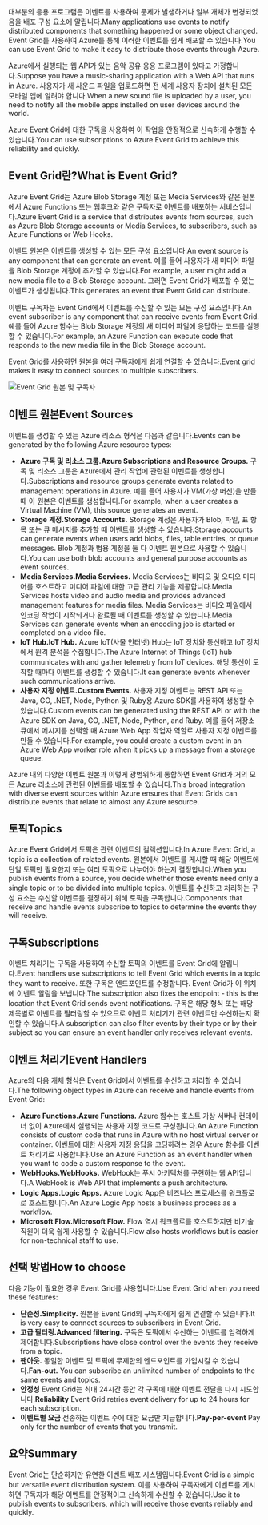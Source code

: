 <span data-ttu-id="dc261-101">대부분의 응용 프로그램은 이벤트를 사용하여 문제가 발생하거나 일부 개체가 변경되었음을 배포 구성 요소에 알립니다.</span><span class="sxs-lookup"><span data-stu-id="dc261-101">Many applications use events to notify distributed components that something happened or some object changed.</span></span> <span data-ttu-id="dc261-102">Event Grid를 사용하여 Azure를 통해 이러한 이벤트를 쉽게 배포할 수 있습니다.</span><span class="sxs-lookup"><span data-stu-id="dc261-102">You can use Event Grid to make it easy to distribute those events through Azure.</span></span>

<span data-ttu-id="dc261-103">Azure에서 실행되는 웹 API가 있는 음악 공유 응용 프로그램이 있다고 가정합니다.</span><span class="sxs-lookup"><span data-stu-id="dc261-103">Suppose you have a music-sharing application with a Web API that runs in Azure.</span></span> <span data-ttu-id="dc261-104">사용자가 새 사운드 파일을 업로드하면 전 세계 사용자 장치에 설치된 모든 모바일 앱에 알려야 합니다.</span><span class="sxs-lookup"><span data-stu-id="dc261-104">When a new sound file is uploaded by a user, you need to notify all the mobile apps installed on user devices around the world.</span></span>

<span data-ttu-id="dc261-105">Azure Event Grid에 대한 구독을 사용하여 이 작업을 안정적으로 신속하게 수행할 수 있습니다.</span><span class="sxs-lookup"><span data-stu-id="dc261-105">You can use subscriptions to Azure Event Grid to achieve this reliability and quickly.</span></span>

## <a name="what-is-event-grid"></a><span data-ttu-id="dc261-106">Event Grid란?</span><span class="sxs-lookup"><span data-stu-id="dc261-106">What is Event Grid?</span></span>

<span data-ttu-id="dc261-107">Azure Event Grid는 Azure Blob Storage 계정 또는 Media Services와 같은 원본에서 Azure Functions 또는 웹후크와 같은 구독자로 이벤트를 배포하는 서비스입니다.</span><span class="sxs-lookup"><span data-stu-id="dc261-107">Azure Event Grid is a service that distributes events from sources, such as Azure Blob Storage accounts or Media Services, to subscribers, such as Azure Functions or Web Hooks.</span></span>

<span data-ttu-id="dc261-108">이벤트 원본은 이벤트를 생성할 수 있는 모든 구성 요소입니다.</span><span class="sxs-lookup"><span data-stu-id="dc261-108">An event source is any component that can generate an event.</span></span> <span data-ttu-id="dc261-109">예를 들어 사용자가 새 미디어 파일을 Blob Storage 계정에 추가할 수 있습니다.</span><span class="sxs-lookup"><span data-stu-id="dc261-109">For example, a user might add a new media file to a Blob Storage account.</span></span> <span data-ttu-id="dc261-110">그러면 Event Grid가 배포할 수 있는 이벤트가 생성됩니다.</span><span class="sxs-lookup"><span data-stu-id="dc261-110">This generates an event that Event Grid can distribute.</span></span>

<span data-ttu-id="dc261-111">이벤트 구독자는 Event Grid에서 이벤트를 수신할 수 있는 모든 구성 요소입니다.</span><span class="sxs-lookup"><span data-stu-id="dc261-111">An event subscriber is any component that can receive events from Event Grid.</span></span> <span data-ttu-id="dc261-112">예를 들어 Azure 함수는 Blob Storage 계정의 새 미디어 파일에 응답하는 코드를 실행할 수 있습니다.</span><span class="sxs-lookup"><span data-stu-id="dc261-112">For example, an Azure Function can execute code that responds to the new media file in the Blob Storage account.</span></span>

<span data-ttu-id="dc261-113">Event Grid를 사용하면 원본을 여러 구독자에게 쉽게 연결할 수 있습니다.</span><span class="sxs-lookup"><span data-stu-id="dc261-113">Event grid makes it easy to connect sources to multiple subscribers.</span></span>

![Event Grid 원본 및 구독자](../images/6-event-grid.png)

## <a name="event-sources"></a><span data-ttu-id="dc261-115">이벤트 원본</span><span class="sxs-lookup"><span data-stu-id="dc261-115">Event Sources</span></span>

<span data-ttu-id="dc261-116">이벤트를 생성할 수 있는 Azure 리소스 형식은 다음과 같습니다.</span><span class="sxs-lookup"><span data-stu-id="dc261-116">Events can be generated by the following Azure resource types:</span></span>

- <span data-ttu-id="dc261-117">**Azure 구독 및 리소스 그룹.**</span><span class="sxs-lookup"><span data-stu-id="dc261-117">**Azure Subscriptions and Resource Groups.**</span></span> <span data-ttu-id="dc261-118">구독 및 리소스 그룹은 Azure에서 관리 작업에 관련된 이벤트를 생성합니다.</span><span class="sxs-lookup"><span data-stu-id="dc261-118">Subscriptions and resource groups generate events related to management operations in Azure.</span></span> <span data-ttu-id="dc261-119">예를 들어 사용자가 VM(가상 머신)을 만들 때 이 원본은 이벤트를 생성합니다.</span><span class="sxs-lookup"><span data-stu-id="dc261-119">For example, when a user creates a Virtual Machine (VM), this source generates an event.</span></span>
- <span data-ttu-id="dc261-120">**Storage 계정.**</span><span class="sxs-lookup"><span data-stu-id="dc261-120">**Storage Accounts.**</span></span> <span data-ttu-id="dc261-121">Storage 계정은 사용자가 Blob, 파일, 표 항목 또는 큐 메시지를 추가할 때 이벤트를 생성할 수 있습니다.</span><span class="sxs-lookup"><span data-stu-id="dc261-121">Storage accounts can generate events when users add blobs, files, table entries, or queue messages.</span></span> <span data-ttu-id="dc261-122">Blob 계정과 범용 계정을 둘 다 이벤트 원본으로 사용할 수 있습니다.</span><span class="sxs-lookup"><span data-stu-id="dc261-122">You can use both blob accounts and general purpose accounts as event sources.</span></span>
- <span data-ttu-id="dc261-123">**Media Services.**</span><span class="sxs-lookup"><span data-stu-id="dc261-123">**Media Services.**</span></span> <span data-ttu-id="dc261-124">Media Services는 비디오 및 오디오 미디어를 호스트하고 미디어 파일에 대한 고급 관리 기능을 제공합니다.</span><span class="sxs-lookup"><span data-stu-id="dc261-124">Media Services hosts video and audio media and provides advanced management features for media files.</span></span> <span data-ttu-id="dc261-125">Media Services는 비디오 파일에서 인코딩 작업이 시작되거나 완료될 때 이벤트를 생성할 수 있습니다.</span><span class="sxs-lookup"><span data-stu-id="dc261-125">Media Services can generate events when an encoding job is started or completed on a video file.</span></span>
- <span data-ttu-id="dc261-126">**IoT Hub.**</span><span class="sxs-lookup"><span data-stu-id="dc261-126">**IoT Hub.**</span></span> <span data-ttu-id="dc261-127">Azure IoT(사물 인터넷) Hub는 IoT 장치와 통신하고 IoT 장치에서 원격 분석을 수집합니다.</span><span class="sxs-lookup"><span data-stu-id="dc261-127">The Azure Internet of Things (IoT) hub communicates with and gather telemetry from IoT devices.</span></span> <span data-ttu-id="dc261-128">해당 통신이 도착할 때마다 이벤트를 생성할 수 있습니다.</span><span class="sxs-lookup"><span data-stu-id="dc261-128">It can generate events whenever such communications arrive.</span></span>
- <span data-ttu-id="dc261-129">**사용자 지정 이벤트.**</span><span class="sxs-lookup"><span data-stu-id="dc261-129">**Custom Events.**</span></span> <span data-ttu-id="dc261-130">사용자 지정 이벤트는 REST API 또는 Java, GO, .NET, Node, Python 및 Ruby용 Azure SDK를 사용하여 생성할 수 있습니다.</span><span class="sxs-lookup"><span data-stu-id="dc261-130">Custom events can be generated using the REST API or with the Azure SDK on Java, GO, .NET, Node, Python, and Ruby.</span></span> <span data-ttu-id="dc261-131">예를 들어 저장소 큐에서 메시지를 선택할 때 Azure Web App 작업자 역할로 사용자 지정 이벤트를 만들 수 있습니다.</span><span class="sxs-lookup"><span data-stu-id="dc261-131">For example, you could create a custom event in an Azure Web App worker role when it picks up a message from a storage queue.</span></span>

<span data-ttu-id="dc261-132">Azure 내의 다양한 이벤트 원본과 이렇게 광범위하게 통합하면 Event Grid가 거의 모든 Azure 리소스에 관련된 이벤트를 배포할 수 있습니다.</span><span class="sxs-lookup"><span data-stu-id="dc261-132">This broad integration with diverse event sources within Azure ensures that Event Grids can distribute events that relate to almost any Azure resource.</span></span>

## <a name="topics"></a><span data-ttu-id="dc261-133">토픽</span><span class="sxs-lookup"><span data-stu-id="dc261-133">Topics</span></span>

<span data-ttu-id="dc261-134">Azure Event Grid에서 토픽은 관련 이벤트의 컬렉션입니다.</span><span class="sxs-lookup"><span data-stu-id="dc261-134">In Azure Event Grid, a topic is a collection of related events.</span></span> <span data-ttu-id="dc261-135">원본에서 이벤트를 게시할 때 해당 이벤트에 단일 토픽만 필요한지 또는 여러 토픽으로 나누어야 하는지 결정합니다.</span><span class="sxs-lookup"><span data-stu-id="dc261-135">When you publish events from a source, you decide whether those events need only a single topic or to be divided into multiple topics.</span></span> <span data-ttu-id="dc261-136">이벤트를 수신하고 처리하는 구성 요소는 수신할 이벤트를 결정하기 위해 토픽을 구독합니다.</span><span class="sxs-lookup"><span data-stu-id="dc261-136">Components that receive and handle events subscribe to topics to determine the events they will receive.</span></span>

## <a name="subscriptions"></a><span data-ttu-id="dc261-137">구독</span><span class="sxs-lookup"><span data-stu-id="dc261-137">Subscriptions</span></span>

<span data-ttu-id="dc261-138">이벤트 처리기는 구독을 사용하여 수신할 토픽의 이벤트를 Event Grid에 알립니다.</span><span class="sxs-lookup"><span data-stu-id="dc261-138">Event handlers use subscriptions to tell Event Grid which events in a topic they want to receive.</span></span> <span data-ttu-id="dc261-139">또한 구독은 엔드포인트를 수정합니다. Event Grid가 이 위치에 이벤트 알림을 보냅니다.</span><span class="sxs-lookup"><span data-stu-id="dc261-139">The subscription also fixes the endpoint - this is the location that Event Grid sends event notifications.</span></span> <span data-ttu-id="dc261-140">구독은 해당 형식 또는 해당 제목별로 이벤트를 필터링할 수 있으므로 이벤트 처리기가 관련 이벤트만 수신하는지 확인할 수 있습니다.</span><span class="sxs-lookup"><span data-stu-id="dc261-140">A subscription can also filter events by their type or by their subject so you can ensure an event handler only receives relevant events.</span></span>

## <a name="event-handlers"></a><span data-ttu-id="dc261-141">이벤트 처리기</span><span class="sxs-lookup"><span data-stu-id="dc261-141">Event Handlers</span></span>

<span data-ttu-id="dc261-142">Azure의 다음 개체 형식은 Event Grid에서 이벤트를 수신하고 처리할 수 있습니다.</span><span class="sxs-lookup"><span data-stu-id="dc261-142">The following object types in Azure can receive and handle events from Event Grid:</span></span>

- <span data-ttu-id="dc261-143">**Azure Functions.**</span><span class="sxs-lookup"><span data-stu-id="dc261-143">**Azure Functions.**</span></span> <span data-ttu-id="dc261-144">Azure 함수는 호스트 가상 서버나 컨테이너 없이 Azure에서 실행되는 사용자 지정 코드로 구성됩니다.</span><span class="sxs-lookup"><span data-stu-id="dc261-144">An Azure Function consists of custom code that runs in Azure with no host virtual server or container.</span></span> <span data-ttu-id="dc261-145">이벤트에 대한 사용자 지정 응답을 코딩하려는 경우 Azure 함수를 이벤트 처리기로 사용합니다.</span><span class="sxs-lookup"><span data-stu-id="dc261-145">Use an Azure Function as an event handler when you want to code a custom response to the event.</span></span>
- <span data-ttu-id="dc261-146">**WebHooks.**</span><span class="sxs-lookup"><span data-stu-id="dc261-146">**WebHooks.**</span></span> <span data-ttu-id="dc261-147">WebHook는 푸시 아키텍처를 구현하는 웹 API입니다.</span><span class="sxs-lookup"><span data-stu-id="dc261-147">A WebHook is Web API that implements a push architecture.</span></span>
- <span data-ttu-id="dc261-148">**Logic Apps.**</span><span class="sxs-lookup"><span data-stu-id="dc261-148">**Logic Apps.**</span></span> <span data-ttu-id="dc261-149">Azure Logic App은 비즈니스 프로세스를 워크플로로 호스트합니다.</span><span class="sxs-lookup"><span data-stu-id="dc261-149">An Azure Logic App hosts a business process as a workflow.</span></span>
- <span data-ttu-id="dc261-150">**Microsoft Flow.**</span><span class="sxs-lookup"><span data-stu-id="dc261-150">**Microsoft Flow.**</span></span> <span data-ttu-id="dc261-151">Flow 역시 워크플로를 호스트하지만 비기술 직원이 더욱 쉽게 사용할 수 있습니다.</span><span class="sxs-lookup"><span data-stu-id="dc261-151">Flow also hosts workflows but is easier for non-technical staff to use.</span></span>

## <a name="how-to-choose"></a><span data-ttu-id="dc261-152">선택 방법</span><span class="sxs-lookup"><span data-stu-id="dc261-152">How to choose</span></span>

<span data-ttu-id="dc261-153">다음 기능이 필요한 경우 Event Grid를 사용합니다.</span><span class="sxs-lookup"><span data-stu-id="dc261-153">Use Event Grid when you need these features:</span></span>

- <span data-ttu-id="dc261-154">**단순성.**</span><span class="sxs-lookup"><span data-stu-id="dc261-154">**Simplicity.**</span></span> <span data-ttu-id="dc261-155">원본을 Event Grid의 구독자에게 쉽게 연결할 수 있습니다.</span><span class="sxs-lookup"><span data-stu-id="dc261-155">It is very easy to connect sources to subscribers in Event Grid.</span></span>
- <span data-ttu-id="dc261-156">**고급 필터링.**</span><span class="sxs-lookup"><span data-stu-id="dc261-156">**Advanced filtering.**</span></span> <span data-ttu-id="dc261-157">구독은 토픽에서 수신하는 이벤트를 엄격하게 제어합니다.</span><span class="sxs-lookup"><span data-stu-id="dc261-157">Subscriptions have close control over the events they receive from a topic.</span></span>
- <span data-ttu-id="dc261-158">**팬아웃.** 동일한 이벤트 및 토픽에 무제한의 엔드포인트를 가입시킬 수 있습니다.</span><span class="sxs-lookup"><span data-stu-id="dc261-158">**Fan-out.** You can subscribe an unlimited number of endpoints to the same events and topics.</span></span>
- <span data-ttu-id="dc261-159">**안정성** Event Grid는 최대 24시간 동안 각 구독에 대한 이벤트 전달을 다시 시도합니다.</span><span class="sxs-lookup"><span data-stu-id="dc261-159">**Reliability** Event Grid retries event delivery for up to 24 hours for each subscription.</span></span>
- <span data-ttu-id="dc261-160">**이벤트별 요금** 전송하는 이벤트 수에 대한 요금만 지급합니다.</span><span class="sxs-lookup"><span data-stu-id="dc261-160">**Pay-per-event** Pay only for the number of events that you transmit.</span></span>

## <a name="summary"></a><span data-ttu-id="dc261-161">요약</span><span class="sxs-lookup"><span data-stu-id="dc261-161">Summary</span></span>

<span data-ttu-id="dc261-162">Event Grid는 단순하지만 유연한 이벤트 배포 시스템입니다.</span><span class="sxs-lookup"><span data-stu-id="dc261-162">Event Grid is a simple but versatile event distribution system.</span></span> <span data-ttu-id="dc261-163">이를 사용하여 구독자에게 이벤트를 게시하면 구독자가 해당 이벤트를 안정적이고 신속하게 수신할 수 있습니다.</span><span class="sxs-lookup"><span data-stu-id="dc261-163">Use it to publish events to subscribers, which will receive those events reliably and quickly.</span></span>